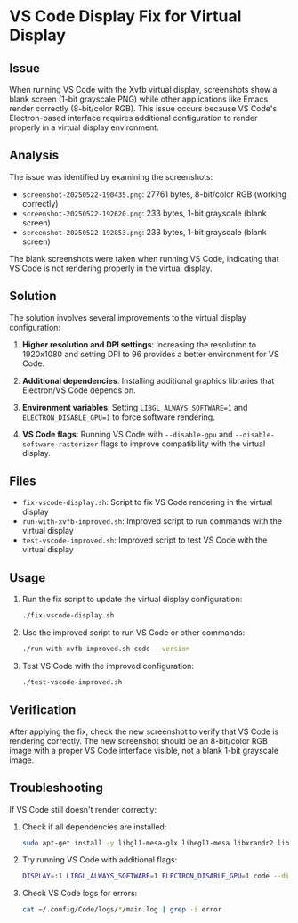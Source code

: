 # VS Code Display Fix for Virtual Display

## Issue

When running VS Code with the Xvfb virtual display, screenshots show a blank screen (1-bit grayscale PNG) while other applications like Emacs render correctly (8-bit/color RGB). This issue occurs because VS Code's Electron-based interface requires additional configuration to render properly in a virtual display environment.

## Analysis

The issue was identified by examining the screenshots:
- `screenshot-20250522-190435.png`: 27761 bytes, 8-bit/color RGB (working correctly)
- `screenshot-20250522-192620.png`: 233 bytes, 1-bit grayscale (blank screen)
- `screenshot-20250522-192853.png`: 233 bytes, 1-bit grayscale (blank screen)

The blank screenshots were taken when running VS Code, indicating that VS Code is not rendering properly in the virtual display.

## Solution

The solution involves several improvements to the virtual display configuration:

1. **Higher resolution and DPI settings**: Increasing the resolution to 1920x1080 and setting DPI to 96 provides a better environment for VS Code.

2. **Additional dependencies**: Installing additional graphics libraries that Electron/VS Code depends on.

3. **Environment variables**: Setting `LIBGL_ALWAYS_SOFTWARE=1` and `ELECTRON_DISABLE_GPU=1` to force software rendering.

4. **VS Code flags**: Running VS Code with `--disable-gpu` and `--disable-software-rasterizer` flags to improve compatibility with the virtual display.

## Files

- `fix-vscode-display.sh`: Script to fix VS Code rendering in the virtual display
- `run-with-xvfb-improved.sh`: Improved script to run commands with the virtual display
- `test-vscode-improved.sh`: Improved script to test VS Code with the virtual display

## Usage

1. Run the fix script to update the virtual display configuration:
   ```bash
   ./fix-vscode-display.sh
   ```

2. Use the improved script to run VS Code or other commands:
   ```bash
   ./run-with-xvfb-improved.sh code --version
   ```

3. Test VS Code with the improved configuration:
   ```bash
   ./test-vscode-improved.sh
   ```

## Verification

After applying the fix, check the new screenshot to verify that VS Code is rendering correctly. The new screenshot should be an 8-bit/color RGB image with a proper VS Code interface visible, not a blank 1-bit grayscale image.

## Troubleshooting

If VS Code still doesn't render correctly:

1. Check if all dependencies are installed:
   ```bash
   sudo apt-get install -y libgl1-mesa-glx libegl1-mesa libxrandr2 libxrandr2 libxss1 libxcursor1 libxcomposite1 libasound2 libxi6 libxtst6 libgbm1
   ```

2. Try running VS Code with additional flags:
   ```bash
   DISPLAY=:1 LIBGL_ALWAYS_SOFTWARE=1 ELECTRON_DISABLE_GPU=1 code --disable-gpu --disable-software-rasterizer --no-sandbox
   ```

3. Check VS Code logs for errors:
   ```bash
   cat ~/.config/Code/logs/*/main.log | grep -i error
